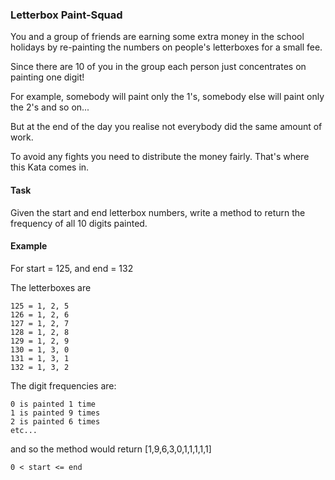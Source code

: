 ### Letterbox Paint-Squad

You and a group of friends are earning some extra money in the school holidays by re-painting the numbers on people's letterboxes for a small fee.

Since there are 10 of you in the group each person just concentrates on painting one digit! 

For example, somebody will paint only the 1's, somebody else will paint only the 2's and so on...

But at the end of the day you realise not everybody did the same amount of work.

To avoid any fights you need to distribute the money fairly. That's where this Kata comes in.

#### Task

Given the start and end letterbox numbers, write a method to return the frequency of all 10 digits painted.

#### Example

For start = 125, and end = 132

The letterboxes are

    125 = 1, 2, 5
    126 = 1, 2, 6
    127 = 1, 2, 7
    128 = 1, 2, 8
    129 = 1, 2, 9
    130 = 1, 3, 0
    131 = 1, 3, 1
    132 = 1, 3, 2

The digit frequencies are:

    0 is painted 1 time
    1 is painted 9 times
    2 is painted 6 times
    etc...

and so the method would return [1,9,6,3,0,1,1,1,1,1]

    0 < start <= end
